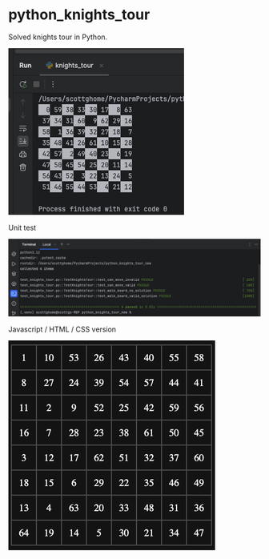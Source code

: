 # python_knights_tour
Solved knights tour in Python. 

![knights_tour](knights_tour.png)  

Unit test

![knights_tour_test](knights_tour_test.png)  
 
Javascript / HTML / CSS version 

![knights_tour_js](kt_js_html.png)